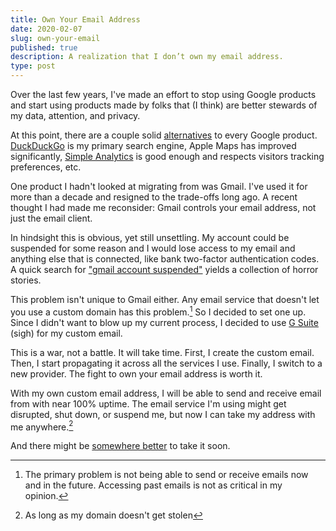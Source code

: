 ```yaml
---
title: Own Your Email Address
date: 2020-02-07
slug: own-your-email
published: true
description: A realization that I don’t own my email address.
type: post
---
```


Over the last few years, I've made an effort to stop using Google products and start using products made by folks that (I think) are better stewards of my data, attention, and privacy.

At this point, there are a couple solid [alternatives](https://restoreprivacy.com/google-alternatives/) to every Google product. [DuckDuckGo](https://duckduckgo.com/) is my primary search engine, Apple Maps has improved significantly, [Simple Analytics](https://simpleanalytics.com/) is good enough and respects visitors tracking preferences, etc.

One product I hadn't looked at migrating from was Gmail. I've used it for more than a decade and resigned to the trade-offs long ago. A recent thought I had made me reconsider: Gmail controls your email address, not just the email client.

In hindsight this is obvious, yet still unsettling. My account could be suspended for some reason and I would lose access to my email and anything else that is connected, like bank two-factor authentication codes. A quick search for ["gmail account suspended"](https://duckduckgo.com/?q=gmail+account+suspended) yields a collection of horror stories.

This problem isn't unique to Gmail either. Any email service that doesn't let you use a custom domain has this problem.[^1] So I decided to set one up. Since I didn't want to blow up my current process, I decided to use [G Suite](https://gsuite.google.com/) (sigh) for my custom email.

This is a war, not a battle. It will take time. First, I create the custom email. Then, I start propagating it across all the services I use. Finally, I switch to a new provider. The fight to own your email address is worth it.

With my own custom email address, I will be able to send and receive email from <CopyEmailButton /> with near 100% uptime. The email service I'm using might get disrupted, shut down, or suspend me, but now I can take my address with me anywhere.[^2]

And there might be [somewhere better](https://hey.com) to take it soon.

[^1]: The primary problem is not being able to send or receive emails now and in the future. Accessing past emails is not as critical in my opinion.

[^2]: As long as my domain doesn't get stolen


